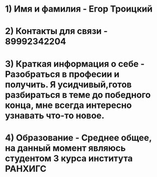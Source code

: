 # 1) Имя и фамилия - Егор Троицкий 
# 2) Контакты для связи - 89992342204 
# 3) Краткая информация о себе - Разобраться в професии и получить. Я усидчивый,готов разбираться в теме до победного конца, мне всегда интересно узнавать что-то новое.
# 4) Образование - Среднее общее, на данный момент являюсь студентом 3 курса института РАНХИГС